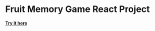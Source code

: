 # Fruit Memory Game React Project

<a href ="https://mohamed-24-03-2022.github.io/react-memory-card/"> <strong> Try it here </strong> </a>
